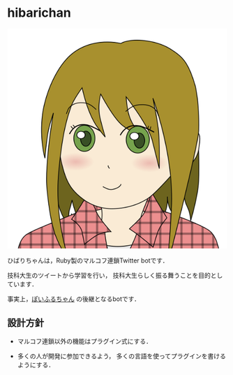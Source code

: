 hibarichan
=======

![ひばりちゃん](illust/hibarichan.svg)

ひばりちゃんは，Ruby製のマルコフ連鎖Twitter botです．

技科大生のツイートから学習を行い，
技科大生らしく振る舞うことを目的としています．

事実上，[ぽいふるちゃん](http://github.com/yantene/poifullchan)
の後継となるbotです．

## 設計方針

- マルコフ連鎖以外の機能はプラグイン式にする．

- 多くの人が開発に参加できるよう，
  多くの言語を使ってプラグインを書けるようにする．

